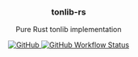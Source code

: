 <p align="center">
    <h3 align="center">tonlib-rs</h3>
    <p align="center">Pure Rust tonlib implementation</p>
    <p align="center">
        <a href="/LICENSE">
            <img alt="GitHub" src="https://img.shields.io/github/license/broxus/tonlib-rs" />
        </a>
        <a href="https://github.com/broxus/tonlib-rs/actions?query=workflow%3Amaster">
            <img alt="GitHub Workflow Status" src="https://img.shields.io/github/workflow/status/broxus/tonlib-rs/master" />
        </a>
    </p>
</p>
